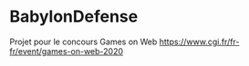 # BabylonDefense
Projet pour le concours Games on Web https://www.cgi.fr/fr-fr/event/games-on-web-2020
